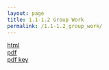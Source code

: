 ```yaml
---
layout: page
title: 1.1-1.2 Group Work
permalink: /1.1-1.2_group_work/
---
```


[html](pcha_1.1-1.2_group.html)  
[pdf](pcha_1.1-1.2_group.pdf)  
[pdf key](pcha_1.1-1.2_group_key.pdf)

